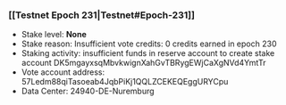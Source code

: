 ### [[Testnet Epoch 231|Testnet#Epoch-231]]
* Stake level: **None**
* Stake reason: Insufficient vote credits: 0 credits earned in epoch 230
* Staking activity: insufficient funds in reserve account to create stake account DK5mgayxsqMbvkwignXahGvTBRygEWjCaXgNVd4YmtTr
* Vote account address: 57Ledm88qiTasoeab4JqbPiKj1QQLZCEKEQEggURYCpu
* Data Center: 24940-DE-Nuremburg
